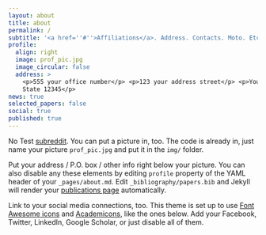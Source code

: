 ```yaml
---
layout: about
title: about
permalink: /
subtitle: '<a href=''#''>Affiliations</a>. Address. Contacts. Moto. Etc.'
profile:
  align: right
  image: prof_pic.jpg
  image_circular: false
  address: >
    <p>555 your office number</p> <p>123 your address street</p> <p>Your City,
    State 12345</p>
news: true
selected_papers: false
social: true
published: true
---
```


No Test [subreddit](http://reddit.com). You can put a picture in, too. The code is already in, just name your picture `prof_pic.jpg` and put it in the `img/` folder.

Put your address / P.O. box / other info right below your picture. You can also disable any these elements by editing `profile` property of the YAML header of your `_pages/about.md`. Edit `_bibliography/papers.bib` and Jekyll will render your [publications page](/al-folio/publications/) automatically.

Link to your social media connections, too. This theme is set up to use [Font Awesome icons](http://fortawesome.github.io/Font-Awesome/) and [Academicons](https://jpswalsh.github.io/academicons/), like the ones below. Add your Facebook, Twitter, LinkedIn, Google Scholar, or just disable all of them.
